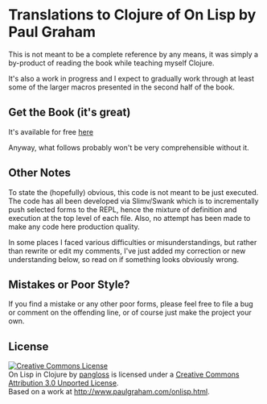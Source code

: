 Translations to Clojure of On Lisp by Paul Graham
=================================================

This is not meant to be a complete reference by any means, it was simply
a by-product of reading the book while teaching myself Clojure.

It's also a work in progress and I expect to gradually work through at
least some of the larger macros presented in the second half of the
book.

Get the Book (it's great)
-------------------------

It's available for free [here](http://www.paulgraham.com/onlisp.html)

Anyway, what follows probably won't be very comprehensible without it.

Other Notes
-----------

To state the (hopefully) obvious, this code is not meant to be just
executed. The code has all been developed via Slimv/Swank which is to
incrementally push selected forms to the REPL, hence the mixture of
definition and execution at the top level of each file. Also, no attempt
has been made to make any code here production quality.

In some places I faced various difficulties or misunderstandings, but
rather than rewrite or edit my comments, I've just added my correction
or new understanding below, so read on if something looks obviously
wrong.


Mistakes or Poor Style?
-----------------------

If you find a mistake or any other poor forms, please feel free to file
a bug or comment on the offending line, or of course just make the
project your own.


License
-------

<a rel="license"
href="http://creativecommons.org/licenses/by/3.0/deed.en_US"><img
alt="Creative Commons License" style="border-width:0"
src="http://i.creativecommons.org/l/by/3.0/88x31.png" /></a><br /><span
xmlns:dct="http://purl.org/dc/terms/" property="dct:title">On Lisp in
Clojure</span> by <a xmlns:cc="http://creativecommons.org/ns#"
href="https://github.com/pangloss/onlisp-in-clojure"
property="cc:attributionName" rel="cc:attributionURL">pangloss</a> is
licensed under a <a rel="license"
href="http://creativecommons.org/licenses/by/3.0/deed.en_US">Creative
Commons Attribution 3.0 Unported License</a>.<br />Based on a work at <a
xmlns:dct="http://purl.org/dc/terms/"
href="http://www.paulgraham.com/onlisp.html"
rel="dct:source">http://www.paulgraham.com/onlisp.html</a>.
